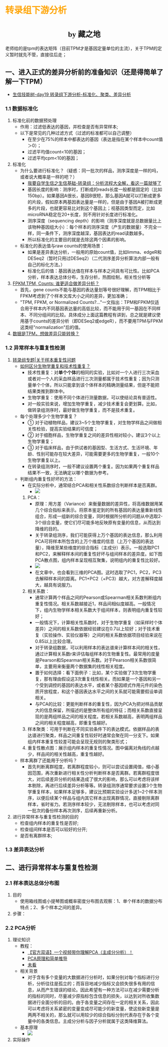 # <font face="仿宋" color=orange>转录组下游分析</font>
# <center><font face="楷体" size=5>by 藏之地</font></center>
老师给的是tpm的表达矩阵（目前TPM才是基因定量单位的主流），关于TPM的定义暂时就先不管，直接往后走；
## 一、进入正式的差异分析前的准备知识（还是得简单了解一下TPM）
- [生信技能树-day19 转录组下游分析-标准化、聚类、差异分析](https://mp.weixin.qq.com/s/ghy2ecWGwL2Yc5-XDohulg)
### 1.1 数据标准化
1. 标准化前的数据预处理
    - 作用：过滤低表达的基因，并检查是否有异常样本;
    - 以下是常见的几种过滤方式（过滤的标准都可以自己调整）
        - 在至少在75%的样本中都表达的基因（表达是指在某个样本中count值＞0）；
        - 过滤平均值count<10的基因；
        - 过滤平均cpm<10的基因；
2. 标准化
    - 为什么要进行标准化？（疑惑：同一批次的样品，测序深度是一样的吗，或者说大概率是一样的吧？）
        - [我要自学生信之生信基础-转录组：分析流程大全解，看这一篇就够了](https://zhuanlan.zhihu.com/p/268518822)
        - 基因长度的影响：测序时，打断成的reads长度一般都是固定的（比如150bp）。如果基因A很长，基因B很短，那么基因A就可以打断成更多的片段，假如原本两基因表达量是一样的，但是由于基因A被打断成更多的片段，也就更容易比对到这个基因上；视基因类型而定，比如microRNA稳定在20+长度，则不用针对长度进行标准化。
        - 测序深度（sequencing depth）的影响（测序深度就是总数据量比上该物种基因组大小）：每个样本的测序深度（产生的数据量）不完全一样，同一条件下，测序深度越深，基因表达的read读数越多。
        - 所以标准化的主要目的就是去除这两个因素的影响。
    - 标准化的表达值与raw counts的使用场景：
        - 如果是差异表达分析，一般用的原始count值，比如limma、edgeR和DESeq2（暂时只用过DESeq2）（二代测序差异分析算法内部一般有自己的标化方法。）
        - 标准化后的值：基因表达值在样本与样本之间具有可比性。比如PCA分析，样本表达总体分布，生存分析，热图绘制，相关性分析等
3. [FPKM,TPM, Counts: 谁更适合做差异分析？](https://mp.weixin.qq.com/s/2nGsywVxvUg5X08-ZDQThQ)
    - 首先，gene counts不能与基因的表达量划等号很好理解，而TPM相比于FPKM考虑到了个样本文库大小之间的差异，更加准确；
    - "TPM, FPKM, or Normalized Counts?..."一文指出：TPM和FPKM仅适合用于样本内不同基因表达量的高低比较，而不能用于同一基因在不同样本、不同分组间的比较。具体成分上面这篇教程有讲到，总之就是建议使用基于counts的差异分析（即DESeq2或edgeR），而不要用TPM与FPKM这类经"normalization"后的值。
4. [数据是TPM，想做差异只能转换？](https://mp.weixin.qq.com/s/Z68LhqHlcBNrK6QhiXFy9A)
### 1.2 异常样本与重复性检测
1. [转录组专题|关于样本重复性问题](https://zhuanlan.zhihu.com/p/444061613)
    - [如何区分生物学重复和技术性重复？](https://zhuanlan.zhihu.com/p/276402875)
        - 技术性重复：对**单个个体**的相同的实验，比如对一个人进行三次采血或者对一个人的采血样品进行三次测量都属于技术性重复；因为只测量单个个体，所以只能拿到该个体样本的精确测量结果，但是不能把结果类推到群体中。
        - 生物学重复：使用不同个体进行测量数据，可以使结论具有普适性。
        - 对一般实验来说，增加生物学重复，减少技术重复会更划算。比如，做转录组测序时，最好做生物学重复，而不是技术重复。
    - 每个处理多少个生物学重复？
        - ① 对于动植物样品，建议3~5个生物学重复，对生物学样品之间做相关性检验，提高实验结果的可信度；
        - ② 对于细胞样品，生物学重复之间的差异性相对较小，建议3个以上生物学重复；
        - ③ 对于临床样品，由于供试者的基因型、生活方式、生活环境、年龄、性别可能存在较大差异，可能需要更多的生物学重复，一般10个生物学重复以上。
        - 在转录组测序时，一般不建议设置两个重复。因为如果两个重复样品结果不一致，无法确定以哪个数据为参考。
    - 判断组内重复性好坏的方法：
        - 在实际分析中，通常结合PCA和相关性系数综合判断样本是否离群。
            - <img src="https://zangvvv-img.oss-cn-nanjing.aliyuncs.com/figure_bed/20250317210956.png"/> 
        1. PCA：
            - 原理：用方差（Variance）来衡量数据的差异性，将高维数据用某几个综合指标来表示。将原本鉴定到的所有基因的表达量重新线性组合，形成一组新的综合变量，同时根据所分析的问题从中选取2-3个综合变量，使它们尽可能多地反映原有变量的信息，从而达到降维的目的。
            - 关于转录组测序，我们可能获得上万个基因的表达信息，那么利用PCA可将样本所包含的上万个维度的信息（上万个基因的表达量），降维至某些维度的综合指标（主成分）表示。一般选取PC1和PC2，来解释样本间的重复性好坏与组间样本的差异度。如下图PCA散点图，组内样本呈现相互聚集，说明组内的重复性比较好。
            - <img src="https://zangvvv-img.oss-cn-nanjing.aliyuncs.com/figure_bed/20250317211251.png"/>
            - 在文章中，也会看到三维的PCA图。这时选取了PC1，PC2，PC3去解释样本间的距离。PC1+PC2（+PC3）越大，对方差解释度越大，越具有说服力。
        2. 相关系数：
            - 通常计算两个样品之间的Pearson或Spearman相关系数判断组内重复性情况。相关系数越接近1，样品间相似度越高。一般情况下，组内生物学样本相关系数大于组间样本，则表明组内重复性较好；
            - 一般情况下，计算相关性系数时，对于生物学重复（如采样时个体差异）之间的相关系数依据经验建议在0.7以上较好；对于技术重复（实验操作、实验仪器等）之间的相关系数依据项目经验来说在0.85以上比较合理。
            - 对于转录组数据，可以利用样本的表达谱来计算样本间的相关性，通过计算相关系数r来评估每组样本的生物重复性。最常用的度量是Pearson和Spearman相关系数。对于Pearson相关系数很简单，主要用来衡量两个数据集的线性相关程度。
            - 置于如何选择：看下面例子：比如，某个实验做了3次生物学重复，那有理由假设这3次重复线性相关。而如果是一个基因和另一个受到调控的基因的表达水平，或者某个基因顺式作用元件的染色质开放程度，和这个基因表达水平之间的关系就可能需要假设单调相关。
            - 与PCA的比较：更能判断样本的重复性，因为PCA为把对样品贡献大的信息保留，所描述的是整体所有组的特征；而相关系数直接呈现的是两组样品之间的相关程度。若相关系数越高，表明两组样品之间的相关程度越高，即重复性越好。
        3. 样本聚类：可用于判断在不同实验条件下的表达模式。依据样品的表达谱进行聚类，样品之间重复性较好时通常会聚在同一分支下。如果组内样本重复性较差可能会呈现无规则的聚类形式；
        4. 重复性散点图：展示组内样本的重复性情况。图中偏离对角线的点越少，样品间的相关性越高，重复性越好。
    - 样本离群了还能用于分析吗？
        - 首先判断离群程度，若离群程度较小，则可以尝试设置阈值，缩小基因范围，再次重新进行相关性分析判断样本是否离群。若离群程度很大，对后续差异分析的结果造成了很大的影响，那么可以考虑将该样本剔除，再进行后续差异分析等等。转录组测序通常要求设置3个生物学重复样本，如果样本足够多，建议比预期实验设计多送1~2个样本测序，以便后续某个样品与组内其它样本出现离群情况，直接剔除离群样本，省时省力。若测序样本较少，无法剔除样本，也可以考虑对同一批次的备份样本再次测序，后续再重新分析。
2. 进行异常样本与重复性检测的目的
    - 检查组内样本的重复性是否好;
    - 检查组间样本是否可以较好的分开;
    - 是否有离群样本;
### 1.3 差异表达分析  
## 二、进行异常样本与重复性检测
### 2.1 样本表达总体分布图
1. 目的
    - 使用箱线图或小提琴图或概率密度分布图去观察：1、单个样本的数据分布特点；2、多个样本之间的差异。
2. 步骤：
### 2.2 PCA分析
1. 理论知识
    - 教程：
        - [【官方双语】一个视频带你理解PCA（主成分分析）！](https://www.bilibili.com/video/BV1dqikY5EBi/?spm_id_from=333.337.search-card.all.click&vd_source=2523c7055f0985a7f47ca59739b6b086)
        - [PCA原理和简单推导](https://www.bilibili.com/video/BV1X54y1R7g7/?spm_id_from=333.337.search-card.all.click&vd_source=2523c7055f0985a7f47ca59739b6b086)
        - [未看](https://zhuanlan.zhihu.com/p/37777074)
    - 相关背景
        - 对于含有多个变量的大数据进行分析时，如果分别对每个指标进行分析，分析往往是孤立的；而盲目地减少指标又会损失很多有用的信息，从而产生错误的结论。因此希望有一种方法可以在减少需要分析的指标的同时，尽量减少原指标包含信息的损失，以达到对所收集数据进行全面分析的目的。由于各变量之间存在一定的相关关系，因此可以考虑将关系紧密的变量变成尽可能少的新变量，使这些新变量是两两不相关的，那么就可以用较少的综合指标分别代表存在于各个变量中的各类信息。主成分分析与因子分析就属于这类降维算法。
    - 基本原理
        - <img src="https://zangvvv-img.oss-cn-nanjing.aliyuncs.com/figure_bed/efbe4b9f70298b5229281abb1811390.jpg"/>  
2. 实际操作


